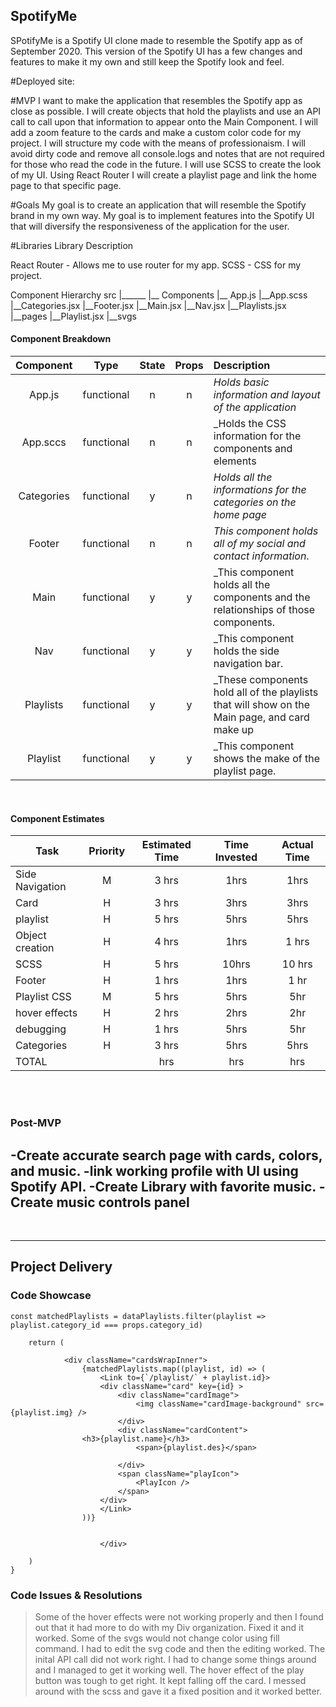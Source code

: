 ## SpotifyMe

SPotifyMe is a Spotify UI clone made to resemble the Spotify app as of September 2020.  This version of the Spotify UI has a few changes and features to make it my own and still keep the Spotify look and feel. 

#Deployed site: 
 

#MVP
I want to make the application that resembles the Spotify app as close as possible.
I will create objects that hold the playlists and use an API call to call upon that information to appear onto the Main Component.
I will add a zoom feature to the cards and make a custom color code for my project. 
I will structure my code with the means of professionaism. I will avoid dirty code and remove all console.logs and notes that are not required for those who read the code in the future.
I will use SCSS to create the look of my UI. 
Using React Router I will create a playlist page and link the home page to that specific page. 

#Goals
My goal is to create an application that will resemble the Spotify brand in my own way. My goal is to implement features into the Spotify UI that will diversify the responsiveness of the application for the user.


#Libraries
Library	Description

React Router -	Allows me to use router for my app.
SCSS - CSS for my project.



Component Hierarchy
src
|______
      |__ Components
              |__ App.js
              |__App.scss
              |__Categories.jsx
              |__Footer.jsx
              |__Main.jsx
              |__Nav.jsx
              |__Playlists.jsx
              |__pages
                  |__Playlist.jsx
              |__svgs
      

#### Component Breakdown



|  Component   |    Type    | State | Props | Description                                                      |
| :----------: | :--------: | :---: | :---: | :--------------------------------------------------------------- |
|    App.js    | functional |   n   |   n   | _Holds basic information and layout of the application_          |
|  App.sccs       | functional |   n   |   n   | _Holds the CSS information for the components and elements    |
|   Categories     | functional |   y   |   n   | _Holds all the informations for the categories on the home page_                              |
|    Footer      | functional |   n   |   n   | _This component holds all of my social and contact information_.                      |
|    Main   | functional |   y   |   y   | _This component holds all the components and the relationships of those components.      |
|    Nav   | functional |   y   |   y   | _This component holds the side navigation bar.  |
|    Playlists | functional |   y   |   y   | _These components hold all of the playlists that will show on the Main page, and card make up    |
|    Playlist | functional |   y   |   y   | _This component shows the make of the  playlist page.    |

<br>

#### Component Estimates



| Task                | Priority | Estimated Time | Time Invested | Actual Time |
| ------------------- | :------: | :------------: | :-----------: | :---------: |
| Side Navigation |    M     |     3 hrs      |      1hrs     |      1hrs      |
| Card           |    H     |     3 hrs      |      3hrs     |      3hrs      |
| playlist       |    H     |     5 hrs      |      5hrs     |      5hrs      |
| Object creation        |    H     |     4 hrs      |      1hrs     |      1 hrs     |
| SCSS   |    H     |     5 hrs      |      10hrs     |     10 hrs     |
| Footer    |    H     |     1 hrs      |      1hrs     |     1  hr      |
| Playlist CSS                 |    M     |     5 hrs      |      5hrs     |     5hr       |
| hover effects           |    H     |     2 hrs      |      2hrs     |     2hr        |
| debugging       |    H     |     1 hrs      |      5hrs     |     5hr      |
|     Categories      |    H     |     3 hrs      |      5hrs     |     5hrs      |
| TOTAL               |          |      hrs     |     hrs     |      hrs    |

<br>


<br>

### Post-MVP



-Create accurate search page with cards, colors, and music.
-link working profile with UI using Spotify API.
-Create Library with favorite music. 
-Create music controls panel
-

<br>

***

## Project Delivery

### Code Showcase



```
const matchedPlaylists = dataPlaylists.filter(playlist => playlist.category_id === props.category_id)

    return (
        
            <div className="cardsWrapInner">
                {matchedPlaylists.map((playlist, id) => (
                    <Link to={`/playlist/` + playlist.id}>
                    <div className="card" key={id} >
                        <div className="cardImage">
                            <img className="cardImage-background" src={playlist.img} />
                        </div>
                        <div className="cardContent">
                <h3>{playlist.name}</h3>
                            <span>{playlist.des}</span>

                        </div>
                        <span className="playIcon">
                            <PlayIcon />
                        </span>
                    </div>
                    </Link>
                ))}


                    </div>
        
    )
}
```

### Code Issues & Resolutions

> Some of the hover effects were not working properly and then I found out that it had more to do with my Div organization. Fixed it and it worked. 
> Some of the svgs would not change color using fill command. I had to edit the svg code and then the editing worked.
> The inital API call did not work right. I had to change some things around and I managed to get it working well.
> The hover effect of the play button was tough to get right. It kept falling off the card. I messed around with the scss and gave it a fixed position and it worked better.
